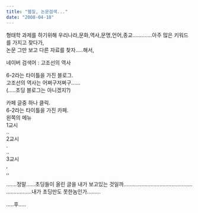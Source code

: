 ```yaml
---
title: "웹질, 논문검색..."
date: "2008-04-18"
---
```


형태학 과제를 하기위해 우리나라,문화,역사,문명,언어,종교.............아주 많은 키워드를 가지고 찾다가,  
논문 그만 보고 다른 자료를 찾자.....해서,  
  
네이버 검색어 : 고조선의 역사  
  
6-2라는 타이틀을 가진 블로그.  
고조선의 역사는 어쩌구저쩌구......  
(.....초딩 블로그는 아니겠지?)  
  
카페 글중 하나 클릭.  
6-2라는 타이틀을 가진 카페.  
왼쪽의 메뉴  
1교시  
..  
2교시  
.  
..  
3교시  
,  
,,  
  
  
  
  
  
  
  
  
  
.......정말......초딩들이 올린 글을 내가 보고있는 것일까..............................................  
.................내가 초딩만도 못한놈인가.........  
  
  
  
  
  
  
  
.....후.....

